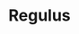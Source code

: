 ---
title: Regulus
isbn: 9780156014045
language: Llatí
translator: Augusto Haury
year: 2001
place: Orlando (FL), Estats Units
bought: París
brought_by: Pares
---